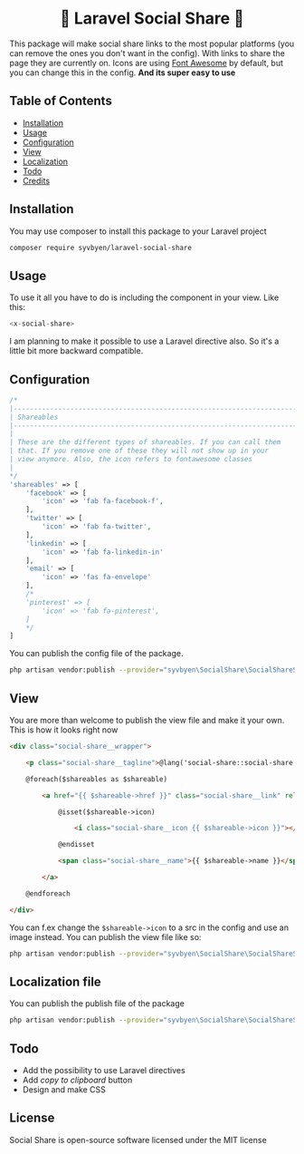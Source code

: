 
<h1 align="center">🔗 Laravel Social Share 🔗</h1>

This package will make social share links to the most popular platforms (you can remove the ones you don't want in the config). With links to share the page they are currently on. Icons are using [Font Awesome](https://fontawesome.com/) by default, but you can change this in the config. **And its super easy to use**

## Table of Contents

- [Installation](#installation)
- [Usage](#usage)
- [Configuration](#configuration)
- [View](#view)
- [Localization](#license)
- [Todo](#todo)
- [Credits](#credits)

## Installation
You may use composer to install this package to your Laravel project
```bash
composer require syvbyen/laravel-social-share
```

## Usage
To use it all you have to do is including the component in your view. Like this:
```php
<x-social-share>
```
I am planning to make it possible to use a Laravel directive also. So it's a little bit more backward compatible.

## Configuration

```php
/*
|--------------------------------------------------------------------------
| Shareables
|--------------------------------------------------------------------------
|
| These are the different types of shareables. If you can call them
| that. If you remove one of these they will not show up in your
| view anymore. Also, the icon refers to fontawesome classes
|
*/
'shareables' => [
    'facebook' => [
        'icon' => 'fab fa-facebook-f',
    ],
    'twitter' => [
        'icon' => 'fab fa-twitter',
    ],
    'linkedin' => [
        'icon' => 'fab fa-linkedin-in'
    ],
    'email' => [
        'icon' => 'fas fa-envelope'
    ],
    /* 
    'pinterest' => [
        'icon' => 'fab fa-pinterest',
    ]
    */
]
```

You can publish the config file of the package.
```bash
php artisan vendor:publish --provider="syvbyen\SocialShare\SocialShareServiceProvider" --tag=config
```

## View
You are more than welcome to publish the view file and make it your own. This is how it looks right now
```html
<div class="social-share__wrapper">

    <p class="social-share__tagline">@lang('social-share::social-share.share')</p>

    @foreach($shareables as $shareable)

        <a href="{{ $shareable->href }}" class="social-share__link" rel="noreferrer" target="_blank">

            @isset($shareable->icon)

                <i class="social-share__icon {{ $shareable->icon }}"></i>

            @endisset

            <span class="social-share__name">{{ $shareable->name }}</span>

        </a>

    @endforeach

</div>
```
You can f.ex change the ```$shareable->icon``` to a src in the config and use an image instead. You can publish the view file like so:
```bash
php artisan vendor:publish --provider="syvbyen\SocialShare\SocialShareServiceProvider" --tag=view
```

## Localization file
You can publish the publish file of the package
```bash
php artisan vendor:publish --provider="syvbyen\SocialShare\SocialShareServiceProvider" --tag=lang
```

## Todo
- Add the possibility to use Laravel directives
- Add _copy to clipboard_ button
- Design and make CSS

## License
Social Share is open-source software licensed under the MIT license
